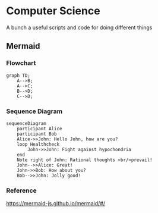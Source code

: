 # Computer Science

A bunch a useful scripts and code for doing different things

## Mermaid

### Flowchart

```mermaid
graph TD;
    A-->B;
    A-->C;
    B-->D;
    C-->D;
```

### Sequence Diagram

```mermaid
sequenceDiagram
    participant Alice
    participant Bob
    Alice->>John: Hello John, how are you?
    loop Healthcheck
        John->>John: Fight against hypochondria
    end
    Note right of John: Rational thoughts <br/>prevail!
    John-->>Alice: Great!
    John->>Bob: How about you?
    Bob-->>John: Jolly good!
```

### Reference

https://mermaid-js.github.io/mermaid/#/
